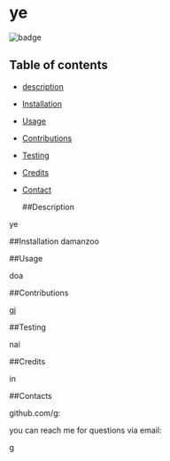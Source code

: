
  
  # ye

![badge](https://img.shields.io/badge/license-GPL-brightgreen)

  ## Table of contents

* [description](#Description)
* [Installation](#Installation)
* [Usage](#Usage)
* [Contributions](#contributions)
* [Testing](#Testing)
* [Credits](#Credits) 
* [Contact](#Contacts)

 
  ##Description

ye


  ##Installation
damanzoo

  ##Usage

doa

  ##Contributions

gj

  ##Testing

nai

  ##Credits

in

  ##Contacts

github.com/g:

  you can reach me for questions via email: 

g

